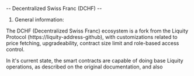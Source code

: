 -- Decentralized Swiss Franc (DCHF) --


1. General information:

The DCHF (Decentralized Swiss Franc) ecosystem is a fork from the Liquity Protocol (https://liquity-address-github), with customizations related to price fetching, upgradeability, contract size limit and role-based access control.

In it's current state, the smart contracts are capable of doing base Liquity operations, as described on the original documentation, and also 